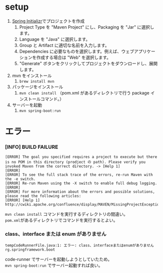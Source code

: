 # setup

1. [Spring Initializr](https://start.spring.io/)でプロジェクトを作成
   1. Project Type を "Maven Project" にし、Packaging を "Jar" に選択します。
   2. Language を "Java" に選択します。
   3. Group と Artifact に適切な名前を入力します。
   4. Dependencies に必要なものを選択します。例えば、ウェブアプリケーションを作成する場合は "Web" を選択します。
   5. "Generate" ボタンをクリックしてプロジェクトをダウンロードし、展開します。
2. mvn をインストール
   1. `brew install mvn`
3. パッケージをインストール
   1. `mvn clean install` （pom.xml があるディレクトリで行う package インストールコマンド。）
4. サーバーを起動
   1. `mvn spring-boot:run`

# エラー

### [INFO] BUILD FAILURE

```
[ERROR] The goal you specified requires a project to execute but there is no POM in this directory (prodject の path). Please verify you invoked Maven from the correct directory. -> [Help 1]
[ERROR]
[ERROR] To see the full stack trace of the errors, re-run Maven with the -e switch.
[ERROR] Re-run Maven using the -X switch to enable full debug logging.
[ERROR]
[ERROR] For more information about the errors and possible solutions, please read the following articles:
[ERROR] [Help 1] http://cwiki.apache.org/confluence/display/MAVEN/MissingProjectException
```

`mvn clean install` コマンドを実行するディレクトリの間違い。  
`pom.xml`があるディレクトリでコマンドを実行するとよい。

### class、interface または enum がありません

```
tempCodeRunnerFile.java:1: エラー: class、interfaceまたはenumがありません
rg.springframework.boot
```

code-runner でサーバーを起動しようとしていたため。  
`mvn spring-boot:run` でサーバー起動すれば良い。
